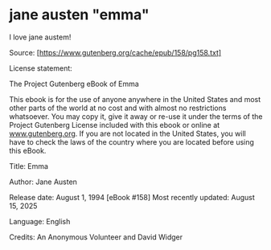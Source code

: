 
# jane austen "emma"

I love jane austem!


Source: [https://www.gutenberg.org/cache/epub/158/pg158.txt]

License statement: 

The Project Gutenberg eBook of Emma
    
This ebook is for the use of anyone anywhere in the United States and
most other parts of the world at no cost and with almost no restrictions
whatsoever. You may copy it, give it away or re-use it under the terms
of the Project Gutenberg License included with this ebook or online
at www.gutenberg.org. If you are not located in the United States,
you will have to check the laws of the country where you are located
before using this eBook.

Title: Emma

Author: Jane Austen

Release date: August 1, 1994 [eBook #158]
                Most recently updated: August 15, 2025

Language: English

Credits: An Anonymous Volunteer and David Widger
